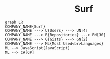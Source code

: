 <h1 align="center">Surf</h1>

```mermaid
graph LR
COMPANY_NAME{Surf}
COMPANY_NAME ---> U{Users} ---> UN[4]
COMPANY_NAME ---> R{Repositories} ---> RN[30]
COMPANY_NAME ---> G{Gists} ---> GN[2]
COMPANY_NAME ---> ML{Most Used<br>Languages}
ML --> JavaScript[JavaScript]
ML --> C#[C#]
```
